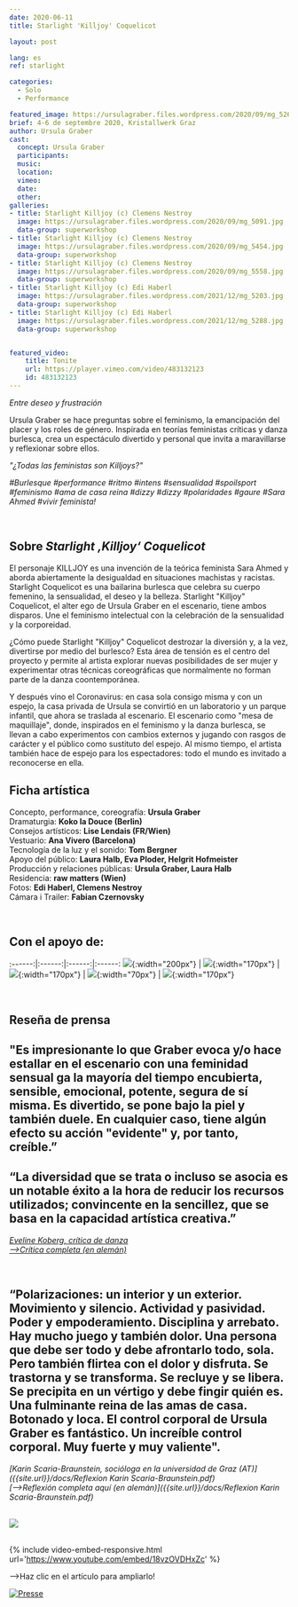 ```yaml
---
date: 2020-06-11
title: Starlight 'Killjoy' Coquelicot

layout: post

lang: es
ref: starlight

categories:
  - Solo
  - Performance

featured_image: https://ursulagraber.files.wordpress.com/2020/09/mg_5269.jpg?w=500&fit=crop
brief: 4-6 de septembre 2020, Kristallwerk Graz
author: Ursula Graber
cast:
  concept: Ursula Graber
  participants:
  music:
  location:
  vimeo:
  date:
  other:
galleries:
- title: Starlight Killjoy (c) Clemens Nestroy
  image: https://ursulagraber.files.wordpress.com/2020/09/mg_5091.jpg
  data-group: superworkshop
- title: Starlight Killjoy (c) Clemens Nestroy
  image: https://ursulagraber.files.wordpress.com/2020/09/mg_5454.jpg
  data-group: superworkshop
- title: Starlight Killjoy (c) Clemens Nestroy
  image: https://ursulagraber.files.wordpress.com/2020/09/mg_5558.jpg
  data-group: superworkshop
- title: Starlight Killjoy (c) Edi Haberl
  image: https://ursulagraber.files.wordpress.com/2021/12/mg_5203.jpg
  data-group: superworkshop
- title: Starlight Killjoy (c) Edi Haberl
  image: https://ursulagraber.files.wordpress.com/2021/12/mg_5288.jpg
  data-group: superworkshop


featured_video:
    title: Tonite
    url: https://player.vimeo.com/video/483132123
    id: 483132123
---
```


*Entre deseo y frustración*

Ursula Graber se hace preguntas sobre el feminismo, la emancipación del placer y los roles de género. Inspirada en teorías feministas críticas y danza burlesca, crea un espectáculo divertido y personal que invita a maravillarse y reflexionar sobre ellos.
<br />

*"¿Todas las feministas son Killjoys?"*<br />

*#Burlesque #performance #ritmo #intens #sensualidad #spoilsport #feminismo #ama de casa reina #dizzy #dizzy #polaridades #gaure #Sara Ahmed #vivir feminista!*



<br />

<!--plop-->

## Sobre *Starlight ‚Killjoy‘ Coquelicot*


El personaje KILLJOY es una invención de la teórica feminista Sara Ahmed y aborda abiertamente la desigualdad en situaciones machistas y racistas. Starlight Coquelicot es una bailarina burlesca que celebra su cuerpo femenino, la sensualidad, el deseo y la belleza. Starlight "Killjoy" Coquelicot, el alter ego de Ursula Graber en el escenario, tiene ambos disparos. Une el feminismo intelectual con la celebración de la sensualidad y la corporeidad.

¿Cómo puede Starlight "Killjoy" Coquelicot destrozar la diversión y, a la vez, divertirse por medio del burlesco? Esta área de tensión es el centro del proyecto y permite al artista explorar nuevas posibilidades de ser mujer y experimentar otras técnicas coreográficas que normalmente no forman parte de la danza coontemporánea.

Y después vino el Coronavirus: en casa sola consigo misma y con un espejo, la casa privada de Ursula se convirtió en un laboratorio y un parque infantil, que ahora se traslada al escenario. El escenario como "mesa de maquillaje", donde, inspirados en el feminismo y la danza burlesca, se llevan a cabo experimentos con cambios externos y jugando con rasgos de carácter y el público como sustituto del espejo. Al mismo tiempo, el artista también hace de espejo para los espectadores: todo el mundo es invitado a reconocerse en ella.


<!--plop-->

## Ficha artística

Concepto, performance, coreografía: 	**Ursula Graber**<br>
Dramaturgia:	**Koko la Douce (Berlin)**<br>
Consejos artísticos:	**Lise Lendais (FR/Wien)**<br>
Vestuario:	**Ana Vivero (Barcelona)**<br>
Tecnología de la luz y el sonido:	**Tom Bergner**<br>
Apoyo del público:	**Laura Halb, Eva Ploder, Helgrit Hofmeister**<br>
Producción y relaciones públicas:	**Ursula Graber, Laura Halb**<br>
Residencia:	**raw matters (Wien)**<br>
Fotos: 	**Edi Haberl, Clemens Nestroy**<br>
Cámara i Trailer: **Fabian Czernovsky**<br>

<br />

## Con el apoyo de:

:------:|:------:|:------:|:------:
![]({{site.url}}/images/logograz.png){:width="200px"} | ![]({{site.url}}/images/logolandstmk.png){:width="170px"} | ![]({{site.url}}/images/logodat.png){:width="170px"} | ![]({{site.url}}/images/logokristallwerk.png){:width="70px"} | ![]({{site.url}}/images/logolaut.png){:width="170px"}

<br>

## Reseña de prensa

## "Es impresionante lo que Graber evoca y/o hace estallar en el escenario con una feminidad sensual ga la mayoría del tiempo encubierta, sensible, emocional, potente, segura de sí misma. Es divertido, se pone bajo la piel y también duele. En cualquier caso, tiene algún efecto su acción "evidente" y, por tanto, creíble.”

## “La diversidad que se trata o incluso se asocia es un notable éxito a la hora de reducir los recursos utilizados; convincente en la sencillez, que se basa en la capacidad artística creativa.”
<p>
<i><a href="https://www.tanz.at/index.php/kritiken/kritiken-2020/2381-ursula-graber-starlight-killjoy-coquelicot">Eveline Koberg, crítica de danza</a></i>    <br>
<i><a href="https://www.tanz.at/index.php/kritiken/kritiken-2020/2381-ursula-graber-starlight-killjoy-coquelicot">-->Crítica completa (en alemán)</a></i>
</p>

<br />

## “Polarizaciones: un interior y un exterior. Movimiento y silencio. Actividad y pasividad. Poder y empoderamiento. Disciplina y arrebato. Hay mucho juego y también dolor. Una persona que debe ser todo y debe afrontarlo todo, sola. Pero también flirtea con el dolor y disfruta. Se trastorna y se transforma. Se recluye y se libera. Se precipita en un vértigo y debe fingir quién es. Una fulminante reina de las amas de casa. Botonado y loca. El control corporal de Ursula Graber es fantástico. Un increíble control corporal. Muy fuerte y muy valiente".
  <i>[Karin Scaria-Braunstein, socióloga en la universidad de Graz  (AT)]({{site.url}}/docs/Reflexion Karin Scaria-Braunstein.pdf)</i> <br>
<i>[-->Reflexión completa aquí (en alemán)]({{site.url}}/docs/Reflexion Karin Scaria-Braunstein.pdf)</i>

<br>

<div class="long-center-image">
  <a href="https://www.tanz.at/index.php/kritiken/kritiken-2020/2381-ursula-graber-starlight-killjoy-coquelicot" title="" data-caption="" data-id="" data-group="">
    <img src="https://ursulagraber.files.wordpress.com/2021/12/ausschnitt-des-artikels-mit-hinweis-quadrat2.png"/>
  </a>
 </div>

<br>

{% include video-embed-responsive.html url='https://www.youtube.com/embed/18vzOVDHxZc' %}




 -->Haz clic en el artículo para ampliarlo!



[![Presse](https://ursulagraber.files.wordpress.com/2020/08/artikel.png?w=300)](https://ursulagraber.files.wordpress.com/2020/08/artikel-kleine-zeitung.jpg)









<!--[![Totem](https://i.vimeocdn.com/video/746500438_640.jpg)](https://player.vimeo.com/video/306702195)-->
